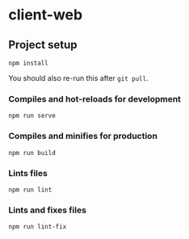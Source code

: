 # client-web

## Project setup
```
npm install
```

You should also re-run this after `git pull`.

### Compiles and hot-reloads for development
```
npm run serve
```

### Compiles and minifies for production
```
npm run build
```

### Lints files
```
npm run lint
```

### Lints and fixes files
```
npm run lint-fix
```

